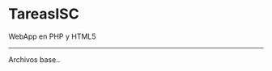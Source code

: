 TareasISC
=========

WebApp en PHP y HTML5


--------------------------------------------------------

Archivos base..
